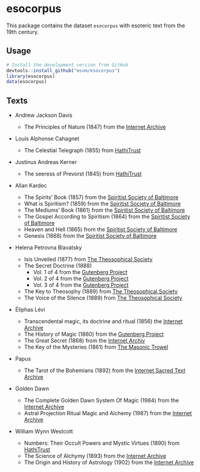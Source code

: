 # esocorpus

This package contains the dataset `esocorpus` with esoteric text from the 19th century.

## Usage

```R
# Install the development version from GitHub
devtools::install_github("msom/esocorpus")
library(esocorpus)
data(esocorpus)
```

## Texts

- Andrew Jackson Davis
  - The Principles of Nature (1847) from the [Internet Archive](https://archive.org/stream/principlesofnatu00davi/principlesofnatu00davi_djvu.txt)

- Louis Alphonse Cahagnet
  - The Celestial Telegraph (1855) from [HathiTrust](https://babel.hathitrust.org/cgi/pt?id=miun.aca6270.0001.001&seq=3)

- Justinus Andreas Kerner
  - The seeress of Prevorst (1845) from [HathiTrust](https://babel.hathitrust.org/cgi/pt?id=loc.ark%3A%2F13960%2Ft6252sp6x&seq=7)

- Allan Kardec
  - The Spirits’ Book (1857) from the [Spiritist Society of Baltimore](https://ssbaltimore.org/e-books)
  - What is Spiritism? (1859) from the [Spiritist Society of Baltimore](https://ssbaltimore.org/e-books)
  - The Mediums’ Book (1861) from the [Spiritist Society of Baltimore](https://ssbaltimore.org/e-books)
  - The Gospel According to Spiritism (1864) from the [Spiritist Society of Baltimore](https://ssbaltimore.org/e-books)
  - Heaven and Hell (1865) from the [Spiritist Society of Baltimore](https://ssbaltimore.org/e-books)
  - Genesis (1868) from the [Spiritist Society of Baltimore](https://ssbaltimore.org/e-books)

- Helena Petrovna Blavatsky
  - Isis Unveiled (1877) from [The Theosophical Society](https://www.theosociety.org/pasadena/isis/iu-hp.htm)
  - The Secret Doctrine (1888)
    - Vol. 1 of 4 from the [Gutenberg Project](https://www.gutenberg.org/ebooks/54824)
    - Vol. 2 of 4 from the [Gutenberg Project](https://www.gutenberg.org/ebooks/54488)
    - Vol. 3 of 4 from the [Gutenberg Project](https://www.gutenberg.org/ebooks/56880)
  - The Key to Theosophy (1889) from [The Theosophical Society](https://www.theosociety.org/pasadena/key/key-hp.htm)
  - The Voice of the Silence (1889) from [The Theosophical Society](https://www.theosociety.org/pasadena/voice/voice.htm)

- Éliphas Lévi
  - Transcendental magic, its doctrine and ritual (1856) the [Internet Archive](https://archive.org/details/transcendentalma00leviuoft)
  - The History of Magic (1860) from the [Gutenberg Project](https://www.gutenberg.org/ebooks/70033)
  - The Great Secret (1868) from the [Internet Archiv](https://archive.org/details/eliphas-levi-book-collection/Eliphas%20Levi%20-%20Elements%20Of%20The%20Qabalah/)
  - The Key of the Mysteries (1861) from [The Masonic Trowel](http://www.themasonictrowel.com/ebooks/levi/Eliphas_Levi_-_The_Key_to_the_Mysteries.pdf)
- Papus
  - The Tarot of the Bohemians (1892) from the [Internet Sacred Text Archive](https://sacred-texts.com/tarot/tob/index.htm)


- Golden Dawn
  - The Complete Golden Dawn System Of Magic (1984) from the [Internet Archive](https://archive.org/details/IsraelRegardie-TheCompleteGoldenDawnSystemOfMagic-1984)
  - Astral Projection Ritual Magic and Alchemy (1987) from the [Internet Archive](https://archive.org/stream/FrancisKing-AstralProjectionRitualMagicAndAlchemyGoldenDawnMaterial/FrancisKing-AstralProjectionRitualMagicAndAlchemyGoldenDawnMaterialByS.L.MacgregorMathersAndOthers-1987_djvu.txt)

- William Wynn Westcott
  - Numbers: Their Occult Powers and Mystic Virtues (1890) from [HathiTrust](https://babel.hathitrust.org/cgi/pt?id=hvd.hn66uv&seq=9)
  - The Science of Alchymy (1893) from the [Internet Archive](https://archive.org/details/b30588029/page/n1/mode/2up)
  - The Origin and History of Astrology (1902) from the [Internet Archive](https://archive.org/details/1902-westcott-origin-and-history-of-astrology)
